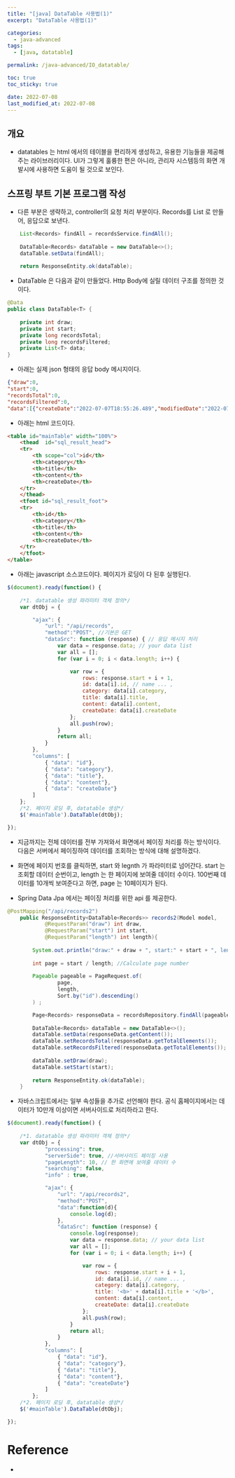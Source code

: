 ```yaml
---
title: "[java] DataTable 사용법(1)"
excerpt: "DataTable 사용법(1)"

categories:
  - java-advanced
tags:
  - [java, datatable]

permalink: /java-advanced/IO_datatable/

toc: true
toc_sticky: true

date: 2022-07-08
last_modified_at: 2022-07-08
---
```


## 개요

- datatables 는 html 에서의 테이블을 편리하게 생성하고, 유용한 기능들을 제공해주는 라이브러리이다. UI가 그렇게 훌륭한 편은 아니라, 관리자 시스템등의 화면 개발시에 사용하면 도움이 될 것으로 보인다. 

## 스프링 부트 기본 프로그램 작성

 - 다른 부분은 생략하고, controller의 요청 처리 부분이다. Records를 List 로 만들어, 응답으로 보낸다. 

```java
	List<Records> findAll = recordsService.findAll();
	
	DataTable<Records> dataTable = new DataTable<>();
	dataTable.setData(findAll);
	
	return ResponseEntity.ok(dataTable);
```

 - DataTable 은 다음과 같이 만들었다. Http Body에 실릴 데이터 구조를 정의한 것이다. 

```java
@Data
public class DataTable<T> {
	
	private int draw;
    private int start;
    private long recordsTotal;
    private long recordsFiltered;
    private List<T> data;
}
``` 

- 아래는 실제 json 형태의 응답 body 메시지이다. 

```json
{"draw":0,
"start":0,
"recordsTotal":0,
"recordsFiltered":0,
"data":[{"createDate":"2022-07-07T18:55:26.489","modifiedDate":"2022-07-07T18:55:26.489","id":1,"title":"first0","content":"content0","category":"notice"},{"createDate":"2022-07-07T18:55:26.512","modifiedDate":"2022-07-07T18:55:26.512","id":2,"title":"first1","content":"content1","category":"notice"},
```

- 아래는 html 코드이다. 

```html
<table id="mainTable" width="100%">
	<thead  id="sql_result_head">
	<tr>
		<th scope="col">id</th> 
		<th>category</th>
		<th>title</th>
		<th>content</th>
		<th>createDate</th>
	</tr>
	</thead>
	<tfoot id="sql_result_foot">
	<tr>
		<th>id</th> 
		<th>category</th>
		<th>title</th>
		<th>content</th>
		<th>createDate</th>
	</tr>
	</tfoot>
</table>
```

- 아래는 javascript 소스코드이다. 페이지가 로딩이 다 된후 실행된다. 

```js
$(document).ready(function() {
	
	/*1. datatable 생성 파라미터 객체 정의*/
	var dtObj = {

        "ajax": {
            "url": "/api/records",
            "method":"POST", //기본은 GET
            "dataSrc": function (response) { // 응답 메시지 처리
                var data = response.data; // your data list
                var all = [];
                for (var i = 0; i < data.length; i++) {

                    var row = {
                        rows: response.start + i + 1,
                        id: data[i].id, // name ... ,
                        category: data[i].category,
                        title: data[i].title,
                        content: data[i].content,
                        createDate: data[i].createDate
                    };
                    all.push(row);
                }
                return all;
            }
        },
        "columns": [
            { "data": "id"},
            { "data": "category"},
            { "data": "title"},
            { "data": "content"},
            { "data": "createDate"}
        ]
    };
	/*2. 페이지 로딩 후, datatable 생성*/
    $('#mainTable').DataTable(dtObj);

});
```

 - 지금까지는 전체 데이터를 전부 가져와서 화면에서 페이징 처리를 하는 방식이다. 다음은 서버에서 페이징하여 데이터를 조회하는 방식에 대해 설명하겠다.

 - 화면에 페이지 번호를 클릭하면, start 와 legnth 가 파라미터로 넘어간다. start 는 조회할 데이터 순번이고, length 는 한 페이지에 보여줄 데이터 수이다. 100번째 데이터를 10개씩 보여준다고 하면, page 는 10페이지가 된다. 

 - Spring Data Jpa 에서는 페이징 처리를 위한 api 를 제공한다. 

```java
@PostMapping("/api/records2")
	public ResponseEntity<DataTable<Records>> records2(Model model,
            @RequestParam("draw") int draw, 
            @RequestParam("start") int start,
            @RequestParam("length") int length){
		
		System.out.println("draw:" + draw + ", start:" + start + ", length: "+length);
		
		int page = start / length; //Calculate page number
		
		Pageable pageable = PageRequest.of(
                page,
                length,
                Sort.by("id").descending()
        ) ;

		Page<Records> responseData = recordsRepository.findAll(pageable);
		
		DataTable<Records> dataTable = new DataTable<>();
		dataTable.setData(responseData.getContent());
		dataTable.setRecordsTotal(responseData.getTotalElements());
		dataTable.setRecordsFiltered(responseData.getTotalElements());
		
		dataTable.setDraw(draw);
		dataTable.setStart(start);
		
		return ResponseEntity.ok(dataTable);
	}
```

 - 자바스크립트에서는 일부 속성들을 추가로 선언해야 한다. 공식 홈페이지에서는 데이터가 10만개 이상이면 서버사이드로 처리하라고 한다. 

```js
$(document).ready(function() {
	
	/*1. datatable 생성 파라미터 객체 정의*/
	var dtObj = {
	        "processing": true,
	        "serverSide": true, //서버사이드 페이징 사용
	        "pageLength": 10, // 한 화면에 보여줄 데이터 수
	        "searching": false,
	        "info" : true,

	        "ajax": {
	            "url": "/api/records2",
	            "method":"POST",
	            "data":function(d){
	            	console.log(d);
	            },
	            "dataSrc": function (response) {
	            	console.log(response);
	                var data = response.data; // your data list
	                var all = [];
	                for (var i = 0; i < data.length; i++) {

	                    var row = {
	                        rows: response.start + i + 1,
	                        id: data[i].id, // name ... ,
	                        category: data[i].category,
	                        title: '<b>' + data[i].title + '</b>',
	                        content: data[i].content,
	                        createDate: data[i].createDate
	                    };
	                    all.push(row);
	                }
	                return all;
	            }
	        },
	        "columns": [
	            { "data": "id"},
	            { "data": "category"},
	            { "data": "title"},
	            { "data": "content"},
	            { "data": "createDate"}
	        ]
	    };
	/*2. 페이지 로딩 후, datatable 생성*/
    $('#mainTable').DataTable(dtObj);

});
```

# Reference

 - 
